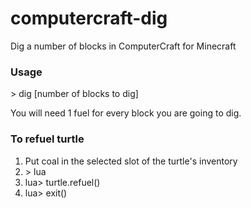 # computercraft-dig
Dig a number of blocks in ComputerCraft for Minecraft

### Usage
\> dig [number of blocks to dig]

You will need 1 fuel for every block you are going to dig.

### To refuel turtle
1. Put coal in the selected slot of the turtle's inventory
2. \> lua
3. lua> turtle.refuel()
4. lua> exit()

